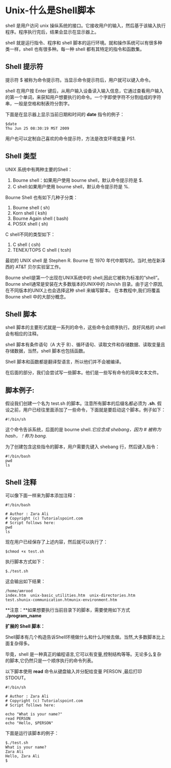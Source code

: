 # Unix-什么是Shell脚本 #

shell 是用户访问 unix 操纵系统的接口。它接收用户的输入，然后基于该输入执行程序。程序执行完后，结果会显示在显示器上。

shell 就是运行指令、程序和 shell 脚本的运行环境。就和操作系统可以有很多种类一样，shell 也有很多种。每一种 shell 都有其特定的指令和函数集。  

## Shell 提示符 ##

提示符 $ 被称为命令提示符。当显示命令提示符后，用户就可以键入命令。  

shell 在用户按 Enter 键后，从用户输入设备读入输入信息，它通过查看用户输入的第一个单词，来获知用户想要执行的命令。一个字即使字符不分割组成的字符串，一般是空格和制表符分割字。

下面是在显示器上显示当前日期和时间的 **date** 指令的例子：

    $date
    Thu Jun 25 08:30:19 MST 2009

用户也可以定制自己喜欢的命令提示符，方法是改变环境变量 PS1. 


## Shell 类型 ##

UNIX 系统中有两种主要的Shell：

1. Bourne shell：如果用户使用 bourne shell，默认命令提示符是 $.
1. C shell:如果用户使用 bourne shell，默认命令提示符是 %.

Bourne Shell 也有如下几种子分类：

1. Bourne shell ( sh)
1. Korn shell ( ksh)
1. Bourne Again shell ( bash)
1. POSIX shell ( sh)

C shell不同的类型如下：

1. C shell ( csh)
1. TENEX/TOPS C shell ( tcsh)

最初的 UNIX shell 是 Stephen R. Bourne 在 1970 年代中期写的。当时,他在新泽西的 AT&T 贝尔实验室工作。     

Bourne shell是第一个出现在UNIX系统中的 shell,因此它被称为标准的“shell”。
Bourne shell通常是安装在大多数版本的UNIX中的 /bin/sh 目录。由于这个原因,在不同版本的UNIX上也会选择这种 shell 来编写脚本。
在本教程中,我们将覆盖 Bourne shell 中的大部分概念。  

## Shell 脚本 ##


shell 脚本的主要形式就是一系列的命令，这些命令会顺序执行。良好风格的 shell 会有相应的注释。  

shell 脚本有条件语句（A 大于 B）、循环语句、读取文件和存储数据、读取变量且存储数据，当然，shell 脚本也包括函数。  

Shell 脚本和函数都是翻译型语言，所以他们并不会被编译。  

在后面的部分，我们会尝试写一些脚本。他们是一些写有命令的简单文本文件。

## 脚本例子: ##


假设我们创建一个名为 test.sh 的脚本。注意所有脚本的后缀名都必须为 **.sh**. 假设之前，用户已经往里面添加了一些命令，下面就是要启动这个脚本。例子如下：

    #!/bin/sh

这个命令告诉系统，后面的是 bourne shell.*它应念成 shebang，因为 # 被称为  hash，！称为 bang.*

为了创建包含这些指令的脚本，用户需要先键入 shebang 行，然后键入指令：

    #!/bin/bash
    pwd
    ls


## Shell 注释 ##


可以像下面一样来为脚本添加注释：

    #!/bin/bash
    
    # Author : Zara Ali
    # Copyright (c) Tutorialspoint.com
    # Script follows here:
    pwd
    ls

现在用户已经保存了上述内容，然后就可以执行了：

    $chmod +x test.sh

执行脚本方式如下：

    $./test.sh

这会输出如下结果：

    /home/amrood
    index.htm  unix-basic_utilities.htm  unix-directories.htm  
    test.shunix-communication.htmunix-environment.htm

**注意：**如果想要执行当前目录下的脚本，需要使用如下方式 **./program_name**

**扩展的 Shell 脚本：**

Shell脚本有几个构造告诉Shell环境做什么和什么时候去做。当然,大多数脚本比上面复杂得多。

毕竟，shell 是一种真正的编程语言,它可以有变量,控制结构等等。无论多么复杂的脚本,它仍然只是一个顺序执行的命令列表。

以下脚本使用 **read** 命令从键盘输入并分配给变量 PERSON
,最后打印 STDOUT。

    #!/bin/sh
    
    # Author : Zara Ali
    # Copyright (c) Tutorialspoint.com
    # Script follows here:
    
    echo "What is your name?"
    read PERSON
    echo "Hello, $PERSON"


下面是运行该脚本的例子：

    $./test.sh
    What is your name?
    Zara Ali
    Hello, Zara Ali
    $